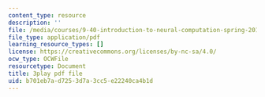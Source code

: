 ```yaml
---
content_type: resource
description: ''
file: /media/courses/9-40-introduction-to-neural-computation-spring-2018/b701eb7ad7253d7a3cc5e22240ca4b1d_osYGG7TKcz8.pdf
file_type: application/pdf
learning_resource_types: []
license: https://creativecommons.org/licenses/by-nc-sa/4.0/
ocw_type: OCWFile
resourcetype: Document
title: 3play pdf file
uid: b701eb7a-d725-3d7a-3cc5-e22240ca4b1d
---
```

